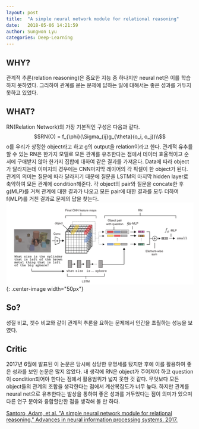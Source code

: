 ```yaml
---
layout: post
title:  "A simple neural network module for relational reasoning"
date:   2018-05-06 14:21:59
author: Sungwon Lyu
categories: Deep-Learning
---
```


## WHY? 
관계적 추론(relation reasoning)은 중요한 지능 중 하나지만 neural net은 이를 학습하지 못하였다. 그리하여 관계를 묻는 문제에 답하는 일에 대해서는 좋은 성과를 거두지 못하고 있었다. 

## WHAT?
RN(Relation Network)의 가장 기본적인 구성은 다음과 같다.
$$RN(O) = f_{\phi}(\Sigma_{ij}g_{\theta}(o_i, o_j))\\$$
o를 우리가 상정한 object라고 하고 g의 output을 relation이라고 한다. 관계적 유추를 할 수 있는 RN은 한가지 모델로 모든 관계를 유추한다는 점에서 데이터 효율적이고 순서에 구애받지 않아 한가지 집합에 대하여 같은 결과를 가져온다. Data에 따라 object가 달라지는데 이미지의 경우에는 CNN마지막 레이어의 각 픽셀이 한 object가 된다. 관계의 의미는 질문에 따라 달라지기 때문에 질문을 LSTM의 마지막 hidden layer로 축약하여 모든 관계에 condition해준다. 각 object의 pair와 질문을 concate한 후 g(MLP)를 거쳐 관계에 대한 결과가 나오고 모든 pair에 대한 결과를 모두 더하여 f(MLP)를 거친 결과로 문제의 답을 찾는다.
![image](/assets/images/rn.png){: .center-image width="50px"}

## So?
성질 비교, 갯수 비교와 같이 관계적 추론을 요하는 문제에서 인간을 초월하는 성능을 보였다. 

## Critic
2017년 6월에 발표된 이 논문은 당시에 상당한 유명세를 탔지만 후에 이를 활용하여 좋은 성과를 보인 논문은 많지 않았다. 내 생각에 RN은 object가 주어져야 하고 question이 condition되어야 한다는 점에서 활용범위가 넓지 못한 것 같다. 무엇보다 모든 object들의 관계의 조합을 생각한다는 점에서 계산복잡도가 너무 높다. 하지만 관계를 neural net으로 유추한다는 발상을 통하여 좋은 성과를 거두었다는 점이 의미가 있으며 다른 연구 분야와 융합할만한 점을 생각해 볼 만 하다.

[Santoro, Adam, et al. "A simple neural network module for relational reasoning." Advances in neural information processing systems. 2017.
](http://papers.nips.cc/paper/7082-a-simple-neural-network-module-for-relational-reasoning)
